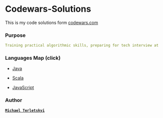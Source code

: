 # Codewars-Solutions

This is my code solutions form [codewars.com](https://www.codewars.com/)

### Purpose

```yaml
Training practical algorithmic skills, preparing for tech interview at FAANG and other...
```

### Languages Map (click)

- [Java](https://github.com/MichaelTerletskyi/Codewars-Solutions/blob/main/java/JAVA_MAP.md)

- [Scala](https://github.com/MichaelTerletskyi/Codewars-Solutions/blob/main/scala/SCALA_MAP.md)

- [JavaScript](https://github.com/MichaelTerletskyi/Codewars-Solutions/blob/main/scala/SCALA_MAP.md)

### Author

**[`Michael Terletskyi`](https://github.com/MichaelTerletskyi)**
